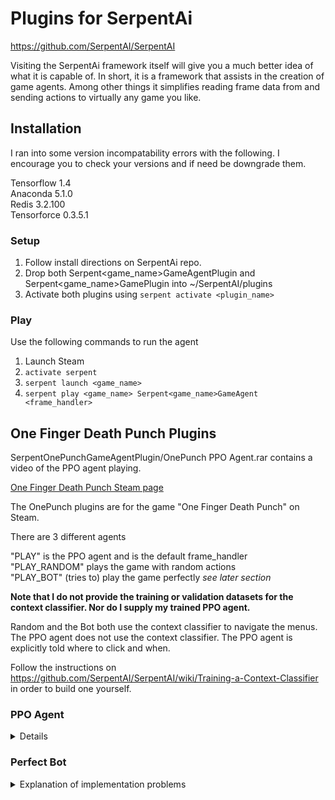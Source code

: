 # Plugins for SerpentAi 


https://github.com/SerpentAI/SerpentAI

Visiting the SerpentAi framework itself will give you a much better idea of what it is capable of.
In short, it is a framework that assists in the creation of game agents. Among other things it simplifies reading frame data from and sending actions to virtually any game you like.

## Installation

I ran into some version incompatability errors with the following. I encourage you to check your versions and if need be downgrade them.

Tensorflow 1.4  
Anaconda 5.1.0  
Redis 3.2.100  
Tensorforce 0.3.5.1  


### Setup

1. Follow install directions on SerpentAi repo.
2. Drop both Serpent<game_name>GameAgentPlugin and Serpent<game_name>GamePlugin into ~/SerpentAI/plugins
3. Activate both plugins using `serpent activate <plugin_name>`

### Play

Use the following commands to run the agent

1. Launch Steam
2. `activate serpent`
3. `serpent launch <game_name>`
4. `serpent play <game_name> Serpent<game_name>GameAgent <frame_handler>`
   
## One Finger Death Punch Plugins

SerpentOnePunchGameAgentPlugin/OnePunch PPO Agent.rar contains a video of the PPO agent playing.

[One Finger Death Punch Steam page](https://store.steampowered.com/app/264200/One_Finger_Death_Punch)

The OnePunch plugins are for the game "One Finger Death Punch" on Steam.

There are 3 different agents

   "PLAY" is the PPO agent and is the default frame_handler  
   "PLAY_RANDOM" plays the game with random actions  
   "PLAY_BOT" (tries to) play the game perfectly *see later section*  

**Note that I do not provide the training or validation datasets for the context classifier. Nor do I supply my trained PPO agent.**

Random and the Bot both use the context classifier to navigate the menus.  
The PPO agent does not use the context classifier. The PPO agent is explicitly told where to click and when.  

Follow the instructions on https://github.com/SerpentAI/SerpentAI/wiki/Training-a-Context-Classifier in order to build one yourself.

### PPO Agent
<details><summary>Details</summary>  

#### Reward Function

The reward function is too primitive for the bot to learn how to play the game well. However it is enough to get an idea of how machine learning works and it learned some interesting behaviour anyways.  
Currently the agent is rewarded purely based on how long it survives. Because of this, the agent has learned to avoid the "King" type enemies. The "King" type requires the player to do a long string of inputs, and the bot struggles with this especially early on when its actions are mostly at random.

#### Future plans

1. Implement a better reward function  
  A better reward function would reward kills heavily and reward time slightly along with zeroing the reward when losing health points.
2. Use OpenAi's implementation of PPO - PPO2 instead of Tensorforce's.  
  PPO2 is an updated version that relies on the GPU more. Which is better since I have a decent GPU
  
</details>

### Perfect Bot
<details><summary>Explanation of implementation problems</summary>  

I originally wanted to complete the perfect bot before moving onto the machine learning agent. However, it was harder and more time consuming to implement than I thought.

#### Initial plan

Check whether the punch icons would flash blue, if they did that means that there is something punchable in the players range.

#### Outcome - Too slow

The bot does okay against the regular enemies but wouldn't attack fast enough to keep up with the game.  
Since the agent is only given 4 frames per second, it only attacks once every ~.25 seconds.

#### Attemped Solution - Increase to 6 fps

Having more frames means that the agent can respond to enemies quicker. Now the agent is able to keep up with the game.  

However, it now attacks twice for each enemy. This is okay when there is a string of enemies, but when there are gaps (there are many) the bot gets hit after it swings and misses.

#### Root of problem

The reason this happens is because the blue indicator that tells you if an enemy is in range of you doesn't update quick enough. It takes roughly .3 seconds for the blue indicator to turn back to grey.

So the bot needs a new way of tracking the enemies on the screen. 

#### Possible ideas

1. Get information about the game by reading memory. This would be the best since it would allow us to easily track the hp bar as well. Don't know how to do it or if its even possible.
2. Check each time if there is an enemy to hit or if its just outdated information. Maybe this could be possible but the increased time it would take to check for enemies might slow the bot too much.
</details>
